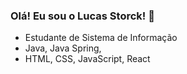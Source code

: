 ### Olá! Eu sou o Lucas Storck! 👋

- Estudante de Sistema de Informação
- Java, Java Spring, 
- HTML, CSS, JavaScript, React
